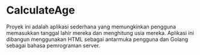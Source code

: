 # CalculateAge

Proyek ini adalah aplikasi sederhana yang memungkinkan pengguna memasukkan tanggal lahir mereka dan menghitung usia mereka. Aplikasi ini dibangun menggunakan HTML sebagai antarmuka pengguna dan Golang sebagai bahasa pemrograman server.
